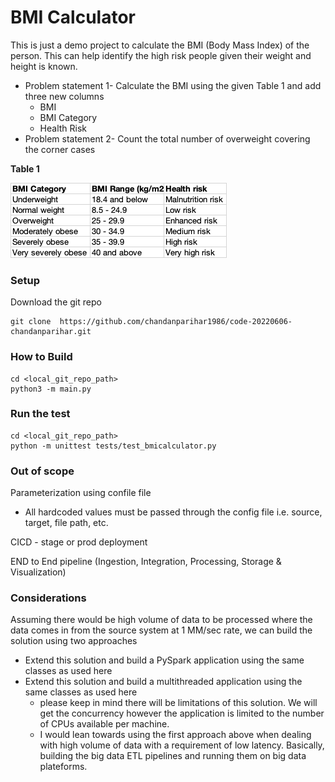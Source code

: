 BMI Calculator 
=============

This is just a demo project to calculate the BMI (Body Mass Index) of the person. This can help identify the high risk people given their weight and height is known.
* Problem statement 1- Calculate the BMI using the given Table 1 and add three new columns
  * BMI 
  * BMI Category 
  * Health Risk
* Problem statement 2- Count the total number of overweight covering the corner cases


**Table 1**

![img.png](img.png)

###  Setup
Download the git repo
```
git clone  https://github.com/chandanparihar1986/code-20220606-chandanparihar.git
```


###  How to Build
```
cd <local_git_repo_path>
python3 -m main.py
```

###  Run the test
```
cd <local_git_repo_path>
python -m unittest tests/test_bmicalculator.py 
```

###  Out of scope
Parameterization using confile file 
   * All hardcoded values must be passed through the config file i.e. source, target, file path, etc.

CICD - stage or prod deployment

END to End pipeline   (Ingestion, Integration, Processing, Storage & Visualization)



###  Considerations
Assuming there would be high volume of data to be processed where the data comes in from the source system at 1 MM/sec rate, we can build the solution
using two approaches
* Extend this solution and build a PySpark application using the same classes as used here
* Extend this solution and build a multithreaded application using the same classes as used here
     * please keep in mind there will be limitations of this solution. We will get the concurrency 
          however the application is limited to the number of CPUs available per machine.
     * I would lean towards using the first approach above when dealing with high volume of data with a requirement of low latency.
          Basically, building the big data ETL pipelines and running them on big data plateforms.


